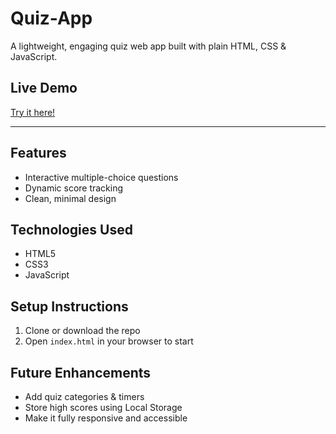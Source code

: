 # Quiz-App

A lightweight, engaging quiz web app built with plain HTML, CSS & JavaScript.

##  Live Demo  
[Try it here!](https://iskndrr.github.io/Quiz-App/)

---

## Features  
- Interactive multiple-choice questions  
- Dynamic score tracking  
- Clean, minimal design

## Technologies Used  
- HTML5  
- CSS3  
- JavaScript

## Setup Instructions  
1. Clone or download the repo  
2. Open `index.html` in your browser to start

## Future Enhancements  
- Add quiz categories & timers  
- Store high scores using Local Storage  
- Make it fully responsive and accessible
